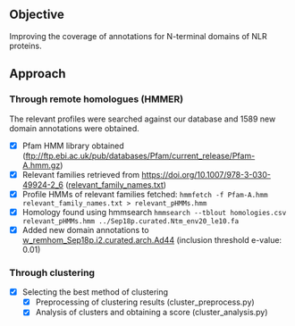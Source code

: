 ## Objective
Improving the coverage of annotations for N-terminal domains of NLR proteins.

## Approach

### Through remote homologues (HMMER)
The relevant profiles were searched against our database and 1589 new domain annotations were obtained.

- [x] Pfam HMM library obtained (ftp://ftp.ebi.ac.uk/pub/databases/Pfam/current_release/Pfam-A.hmm.gz)
- [x] Relevant families retrieved from https://doi.org/10.1007/978-3-030-49924-2_6 ([relevant_family_names.txt](remote_homology/relevant_family_names.txt))
- [x] Profile HMMs of relevant families fetched: `hmmfetch -f Pfam-A.hmm relevant_family_names.txt > relevant_pHMMs.hmm`
- [x] Homology found using hmmsearch `hmmsearch --tblout homologies.csv relevant_pHMMs.hmm ../Sep18p.curated.Ntm_env20_le10.fa`
- [x] Added new domain annotations to [w_remhom_Sep18p.i2.curated.arch.Ad44](w_remhom_Sep18p.i2.curated.arch.Ad44) (inclusion threshold e-value: 0.01)

### Through clustering
- [x] Selecting the best method of clustering
    - [x] Preprocessing of clustering results (cluster_preprocess.py)
    - [x] Analysis of clusters and obtaining a score (cluster_analysis.py)
